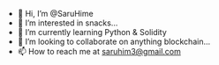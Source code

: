 - 👋 Hi, I’m @SaruHime
- 👀 I’m interested in snacks...
- 🌱 I’m currently learning Python & Solidity
- 💞️ I’m looking to collaborate on anything blockchain...
- 📫 How to reach me at saruhim3@gmail.com

<!---
SaruHime/SaruHime is a ✨ special ✨ repository because its `README.md` (this file) appears on your GitHub profile.
You can click the Preview link to take a look at your changes.
--->
